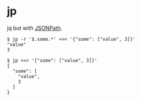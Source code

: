 jp
==

jq but with [JSONPath](https://goessner.net/articles/JsonPath/).


``` shell
$ jp -r '$.some.*' <<< '{"some": ["value", 3]}'
"value"
3
```

``` shell
$ jp <<< '{"some": ["value", 3]}'
{
  "some": [
    "value",
    3
  ]
}
```
